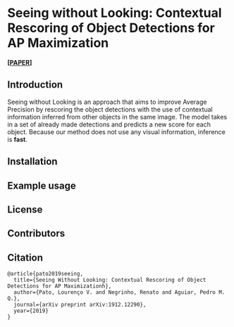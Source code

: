 # Seeing without Looking: Contextual Rescoring of Object Detections for AP Maximization

**[[PAPER](https://arxiv.org/abs/1912.12290)]**

## Introduction

Seeing without Looking is an approach that aims to improve Average Precision by rescoring the object detections with the use of contextual information inferred from other objects in the same image.
The model takes in a set of already made detections and predicts a new score for each object. Because our method does not use any visual information, inference is **fast**.

<!-- add some illustrations (images and tables) -->

## Installation

## Example usage

## License

## Contributors

## Citation
```
@article{pato2019seeing,
  title={Seeing Without Looking: Contextual Rescoring of Object Detections for AP Maximizationh},
  author={Pato, Lourenço V. and Negrinho, Renato and Aguiar, Pedro M. Q.},
  journal={arXiv preprint arXiv:1912.12290},
  year={2019}
}
```
